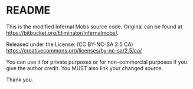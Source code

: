 # README #

This is the modified Infernal Mobs source code. Original can be found at https://bitbucket.org/Eliminator/infernalmobs/.

Released under the License: (CC BY-NC-SA 2.5 CA)
https://creativecommons.org/licenses/by-nc-sa/2.5/ca/

You can use it for private purposes or for non-commercial purposes if you give the author credit.
You MUST also link your changed source.

Thank you.
